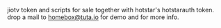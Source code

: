 jiotv token and scripts for sale together with hotstar's hotstarauth token.  drop a mail to homebox@tuta.io for demo and for more info.
